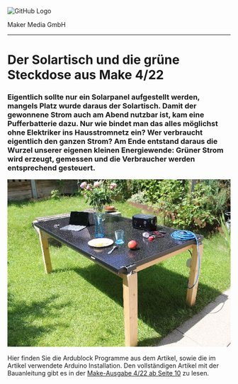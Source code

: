

![GitHub Logo](http://www.heise.de/make/icons/make_logo.png)

Maker Media GmbH
*** 

# Der Solartisch und die grüne Steckdose aus Make 4/22

### Eigentlich sollte nur ein Solarpanel aufgestellt werden, mangels Platz wurde daraus der Solartisch. Damit der gewonnene Strom auch am Abend nutzbar ist, kam eine Pufferbatterie dazu. Nur wie bindet man das alles möglichst ohne Elektriker ins Hausstromnetz ein? Wer verbraucht eigentlich den ganzen Strom? Am Ende entstand daraus die Wurzel unserer eigenen kleinen Energiewende: Grüner Strom wird erzeugt, gemessen und die Verbraucher werden entsprechend gesteuert.

![Picture](/aufmacher_github.jpg) 

Hier finden Sie die Ardublock Programme aus dem Artikel, sowie die im Artikel verwendete Arduino Installation. Den vollständigen Artikel mit der Bauanleitung gibt es in der [Make-Ausgabe 4/22 ab Seite 10](https://www.heise.de/select/make/2022/4/2215210171328615510) zu lesen. 


